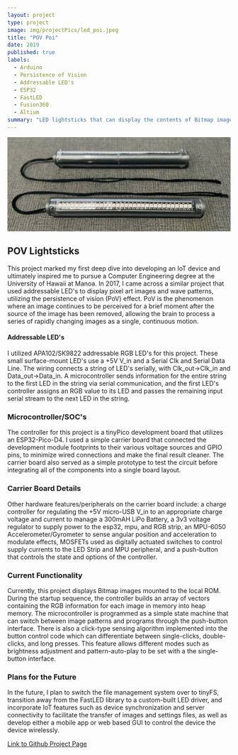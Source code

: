 ```yaml
---
layout: project
type: project
image: img/projectPics/led_poi.jpeg
title: "POV Poi"
date: 2019
published: true
labels:
  - Arduino
  - Persistence of Vision
  - Addressable LED's
  - ESP32
  - FastLED
  - Fusion360
  - Altium
summary: "LED lightsticks that can display the contents of Bitmap images as they move through space by leveraging the Persistence of Vision effect"
---
```


<img width="750px" class="rounded float-start pe-4" src="/img/projectPics/lightSticks.jpg">

## POV Lightsticks
This project marked my first deep dive into developing an IoT device and ultimately inspired me to pursue a Computer Engineering degree at the University of Hawaii at Manoa. In 2017, I came across a similar project that used addressable LED's to display pixel art images and wave patterns, utilizing the persistence of vision (PoV) effect. PoV is the phenomenon where an image continues to be perceived for a brief moment after the source of the image has been removed, allowing the brain to process a series of rapidly changing images as a single, continuous motion.

#### Addressable LED's
I utilized APA102/SK9822 addressable RGB LED's for this project. These small surface-mount LED's use a +5V V_in and a Serial Clk and Serial Data Line. The wiring connects a string of LED's serially, with Clk_out->Clk_in and Data_out->Data_in. A microcontroller sends information for the entire string to the first LED in the string via serial communication, and the first LED's controller assigns an RGB value to its LED and passes the remaining input serial stream to the next LED in the string.

### Microcontroller/SOC's
The controller for this project is a tinyPico development board that utilizes an ESP32-Pico-D4. I used a simple carrier board that connected the development module footprints to their various voltage sources and GPIO pins, to minimize wired connections and make the final result cleaner. The carrier board also served as a simple prototype to test the circuit before integrating all of the components into a single board layout.

### Carrier Board Details
Other hardware features/peripherals on the carrier board include: a charge controller for regulating the +5V micro-USB V_in to an appropriate charge voltage and current to manage a 300mAH LiPo Battery, a 3v3 voltage regulator to supply power to the esp32, mpu, and RGB strip, an MPU-6050 Accelerometer/Gyrometer to sense angular position and acceleration to modulate effects, MOSFETs used as digitally actuated switches to control supply currents to the LED Strip and MPU peripheral, and a push-button that controls the state and options of the controller.

### Current Functionality
Currently, this project displays Bitmap images mounted to the local ROM. During the startup sequence, the controller builds an array of vectors containing the RGB information for each image in memory into heap memory. The microcontroller is programmed as a simple state machine that can switch between image patterns and programs through the push-button interface. There is also a click-type sensing algorithm implemented into the button control code which can differentiate between single-clicks, double-clicks, and long presses.  This feature allows different modes such as brightness adjustment and pattern-auto-play to be set with a the single-button interface. 

### Plans for the Future
In the future, I plan to switch the file management system over to tinyFS, transition away from the FastLED library to a custom-built LED driver, and incorporate IoT features such as device synchronization and server connectivity to facilitate the transfer of images and settings files, as well as develop either a mobile app or web based GUI to control the device the device wirelessly.

[Link to Github Project Page](https://github.com/CalebMueller-UH/pov-poi)
